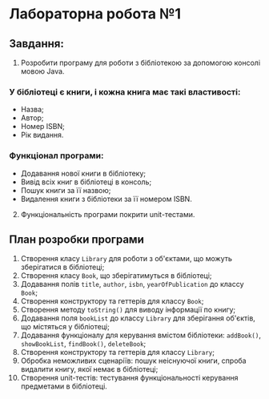 # Лабораторна робота №1
## Завдання:
1. Розробити програму для роботи з бібліотекою за допомогою консолі мовою Java.

### У бібліотеці є книги, і кожна книга має такі властивості:
- Назва;
- Автор;
- Номер ISBN;
- Рік видання.

### Функціонал програми:
- Додавання нової книги в бібліотеку;
- Вивід всіх книг в бібліотеці в консоль;
- Пошук книги за її назвою;
- Видалення книги з бібліотеки за її номером ISBN.

2. Функціональність програми покрити unit-тестами.

## План розробки програми
1. Створення класу `Library` для роботи з об'єктами, що можуть зберігатися в бібліотеці;
2. Створення класу `Book`, що зберігатимуться в бібліотеці;
3. Додавання полів `title`, `author`, `isbn`, `yearOfPublication` до классу `Book`;
4. Створення конструктору та геттерів для классу `Book`;
5. Створення методу `toString()` для виводу інформації по книгу;
6. Додавання поля `bookList` до классу `Library` для зберігання об'єктів, що містяться у бібліотеці;
7. Додавання функціоналу для керування вмістом бібліотеки: `addBook()`, `showBookList`, `findBook()`, `deleteBook`; 
8. Створення конструктору та геттерів для классу `Library`;
9. Обробка неможливих сценаріїв: пошук неіснуючої книги, спроба видалити книгу, якої немає в бібліотеці;
10. Створення unit-тестів: тестування функціональності керування предметами в бібліотеці.
